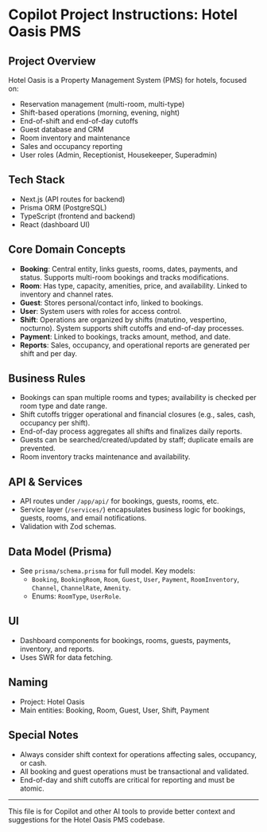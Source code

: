 # Copilot Project Instructions: Hotel Oasis PMS

## Project Overview
Hotel Oasis is a Property Management System (PMS) for hotels, focused on:
- Reservation management (multi-room, multi-type)
- Shift-based operations (morning, evening, night)
- End-of-shift and end-of-day cutoffs
- Guest database and CRM
- Room inventory and maintenance
- Sales and occupancy reporting
- User roles (Admin, Receptionist, Housekeeper, Superadmin)

## Tech Stack
- Next.js (API routes for backend)
- Prisma ORM (PostgreSQL)
- TypeScript (frontend and backend)
- React (dashboard UI)

## Core Domain Concepts
- **Booking**: Central entity, links guests, rooms, dates, payments, and status. Supports multi-room bookings and tracks modifications.
- **Room**: Has type, capacity, amenities, price, and availability. Linked to inventory and channel rates.
- **Guest**: Stores personal/contact info, linked to bookings.
- **User**: System users with roles for access control.
- **Shift**: Operations are organized by shifts (matutino, vespertino, nocturno). System supports shift cutoffs and end-of-day processes.
- **Payment**: Linked to bookings, tracks amount, method, and date.
- **Reports**: Sales, occupancy, and operational reports are generated per shift and per day.

## Business Rules
- Bookings can span multiple rooms and types; availability is checked per room type and date range.
- Shift cutoffs trigger operational and financial closures (e.g., sales, cash, occupancy per shift).
- End-of-day process aggregates all shifts and finalizes daily reports.
- Guests can be searched/created/updated by staff; duplicate emails are prevented.
- Room inventory tracks maintenance and availability.

## API & Services
- API routes under `/app/api/` for bookings, guests, rooms, etc.
- Service layer (`/services/`) encapsulates business logic for bookings, guests, rooms, and email notifications.
- Validation with Zod schemas.

## Data Model (Prisma)
- See `prisma/schema.prisma` for full model. Key models:
  - `Booking`, `BookingRoom`, `Room`, `Guest`, `User`, `Payment`, `RoomInventory`, `Channel`, `ChannelRate`, `Amenity`.
  - Enums: `RoomType`, `UserRole`.

## UI
- Dashboard components for bookings, rooms, guests, payments, inventory, and reports.
- Uses SWR for data fetching.

## Naming
- Project: Hotel Oasis
- Main entities: Booking, Room, Guest, User, Shift, Payment

## Special Notes
- Always consider shift context for operations affecting sales, occupancy, or cash.
- All booking and guest operations must be transactional and validated.
- End-of-day and shift cutoffs are critical for reporting and must be atomic.

---
This file is for Copilot and other AI tools to provide better context and suggestions for the Hotel Oasis PMS codebase.
